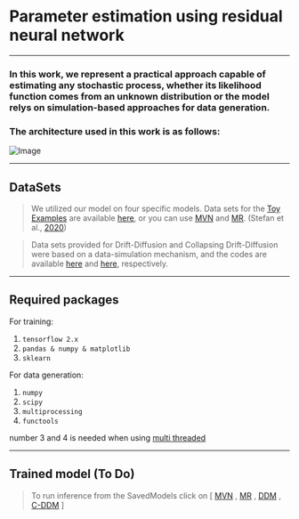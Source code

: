 # Parameter estimation using residual neural network
----
### In this work, we represent a practical approach capable of estimating any stochastic process, whether its likelihood function comes from an unknown distribution or the model relys on simulation-based approaches for data generation.
### The architecture used in this work is as follows: 
![Image](https://github.com/hodaVS/Parameter-estimation-using-residual-neural-network/blob/main/ResNet.png)

---
## DataSets

> We utilized our model on four specific models. Data sets for the [Toy Examples](https://github.com/hodaVS/Parameter-estimation-using-residual-neural-network/tree/main/Toy%20examples) are available [here](https://heidata.uni-heidelberg.de/dataset.xhtml?persistentId=doi%3A10.11588%2Fdata%2FUVOWT0&version=DRAFT), or you can use [MVN](https://github.com/hodaVS/Parameter-estimation-using-residual-neural-network/tree/main/Toy%20examples/Multivariate%20normal/multivariate%20normal%20data) and [MR](https://github.com/hodaVS/Parameter-estimation-using-residual-neural-network/tree/main/Toy%20examples/Multiple%20regression/multiple%20regression%20data). (Stefan et al., [2020](https://doi.org/10.1111/bmsp.12159))

> Data sets provided for Drift-Diffusion and Collapsing Drift-Diffusion were based on a data-simulation mechanism, and the codes are available [here](https://github.com/hodaVS/Parameter-estimation-using-residual-neural-network/blob/main/Drift-Difusison%20models/DDM/Data_Generation/DataSet/Data_generation-.ipynb) and [here](https://github.com/hodaVS/Parameter-estimation-using-residual-neural-network/tree/main/Drift-Difusison%20models/Collapsing%20DDM/Data_Generation/CB_DataSet), respectively.
---

## Required packages 
For training:
  1. `tensorflow 2.x`
  2. `pandas & numpy & matplotlib`
  3. `sklearn`
 
 For data generation:
  1. `numpy`
  2. `scipy`
  3. `multiprocessing`
  4. `functools` 
  
  number 3 and 4 is needed when using [multi threaded](https://github.com/hodaVS/Parameter-estimation-using-residual-neural-network/blob/main/Drift-Difusison%20models/Collapsing%20DDM/Data_Generation/CB_DataSet/Data_generation-Collapsing-Multi_threaded.ipynb)
  
  
---

## Trained model (To Do)

> To run inference from the SavedModels click on [ [MVN]() , [MR]() , [DDM](https://github.com/hodaVS/Parameter-estimation-using-residual-neural-network/blob/main/trained%20moedels/Resnet_DDM.h5) , [C-DDM]() ]

